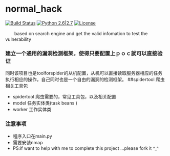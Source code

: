 # normal_hack
[![Build Status](http://nanshihui.github.io/public/status.svg)](http://nanshihui.github.io/2016/01/21/ToolForSpider%E7%AE%80%E4%BB%8B/) [![Python 2.6|2.7](http://nanshihui.github.io/public/python.svg)](https://www.python.org/) [![License](http://nanshihui.github.io/public/license.svg)](http://nanshihui.github.io/2016/01/21/ToolForSpider%E7%AE%80%E4%BB%8B/) 

　　based on search engine and get the valid infomation to test the vulnerability
### 建立一个通用的漏洞检测框架，使得只要配置上ｐｏｃ就可以直接验证
同时该项目也是toolforspider的从机配置，从机可以直接读取服务器相应的任务执行相应的操作，自己同时也是一个自由的漏洞的检测框架。
##spidertool 爬虫相关工具包
* spidertool    爬虫需要的，常见工具包，以及相关配置
* model     任务实体类(task beans )
* worker 工作实体类

### 注意事项
* 程序入口在main.py
* 需要安装nmap
* PS:if want to help with me to complete this project ...please fork it ^_^  
